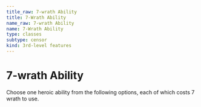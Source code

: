```yaml
---
title_raw: 7-wrath Ability
title: 7-Wrath Ability
name_raw: 7-wrath Ability
name: 7-Wrath Ability
type: classes
subtype: censor
kind: 3rd-level features
---
```


# 7-wrath Ability

Choose one heroic ability from the following options, each of which costs 7 wrath to use.

